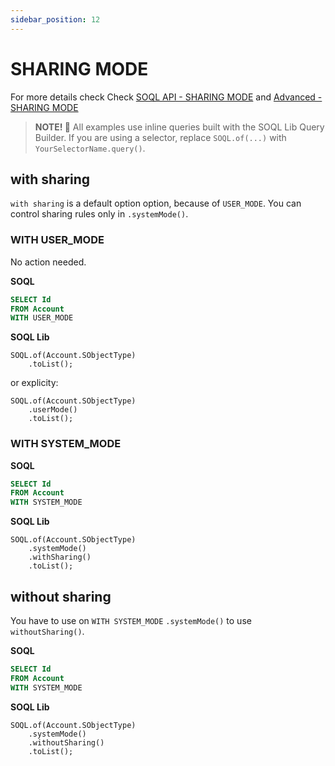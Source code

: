 ```yaml
---
sidebar_position: 12
---
```


# SHARING MODE

For more details check Check [SOQL API - SHARING MODE](../../api/standard-soql/soql.md#sharing-mode) and [Advanced - SHARING MODE](../../advanced-usage/sharing.md)

> **NOTE! 🚨**
> All examples use inline queries built with the SOQL Lib Query Builder.
> If you are using a selector, replace `SOQL.of(...)` with `YourSelectorName.query()`.

## with sharing

`with sharing` is a default option option, because of `USER_MODE`. You can control sharing rules only in `.systemMode()`.

### WITH USER_MODE

No action needed.

**SOQL**

```sql
SELECT Id
FROM Account
WITH USER_MODE
```

**SOQL Lib**

```apex
SOQL.of(Account.SObjectType)
    .toList();
```

or explicity:

```apex
SOQL.of(Account.SObjectType)
    .userMode()
    .toList();
```

### WITH SYSTEM_MODE

**SOQL**

```sql
SELECT Id
FROM Account
WITH SYSTEM_MODE
```

**SOQL Lib**

```apex
SOQL.of(Account.SObjectType)
    .systemMode()
    .withSharing()
    .toList();
```

## without sharing

You have to use on `WITH SYSTEM_MODE` `.systemMode()` to use `withoutSharing()`.

**SOQL**

```sql
SELECT Id
FROM Account
WITH SYSTEM_MODE
```

**SOQL Lib**

```apex
SOQL.of(Account.SObjectType)
    .systemMode()
    .withoutSharing()
    .toList();
```
